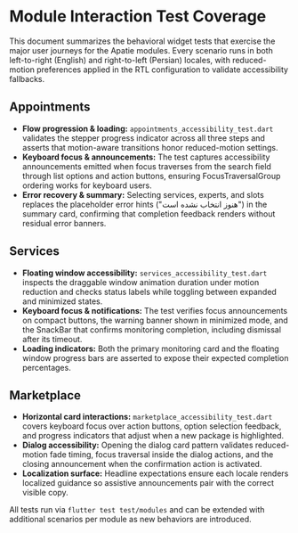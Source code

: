 # Module Interaction Test Coverage

This document summarizes the behavioral widget tests that exercise the major user journeys for the Apatie modules. Every scenario runs in both left-to-right (English) and right-to-left (Persian) locales, with reduced-motion preferences applied in the RTL configuration to validate accessibility fallbacks.

## Appointments
- **Flow progression & loading:** `appointments_accessibility_test.dart` validates the stepper progress indicator across all three steps and asserts that motion-aware transitions honor reduced-motion settings.
- **Keyboard focus & announcements:** The test captures accessibility announcements emitted when focus traverses from the search field through list options and action buttons, ensuring FocusTraversalGroup ordering works for keyboard users.
- **Error recovery & summary:** Selecting services, experts, and slots replaces the placeholder error hints ("هنوز انتخاب نشده است") in the summary card, confirming that completion feedback renders without residual error banners.

## Services
- **Floating window accessibility:** `services_accessibility_test.dart` inspects the draggable window animation duration under motion reduction and checks status labels while toggling between expanded and minimized states.
- **Keyboard focus & notifications:** The test verifies focus announcements on compact buttons, the warning banner shown in minimized mode, and the SnackBar that confirms monitoring completion, including dismissal after its timeout.
- **Loading indicators:** Both the primary monitoring card and the floating window progress bars are asserted to expose their expected completion percentages.

## Marketplace
- **Horizontal card interactions:** `marketplace_accessibility_test.dart` covers keyboard focus over action buttons, option selection feedback, and progress indicators that adjust when a new package is highlighted.
- **Dialog accessibility:** Opening the dialog card pattern validates reduced-motion fade timing, focus traversal inside the dialog actions, and the closing announcement when the confirmation action is activated.
- **Localization surface:** Headline expectations ensure each locale renders localized guidance so assistive announcements pair with the correct visible copy.

All tests run via `flutter test test/modules` and can be extended with additional scenarios per module as new behaviors are introduced.
